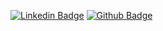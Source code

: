 [![Linkedin Badge](https://img.shields.io/badge/-LinkedIn-blue?style=flat-square&logo=Linkedin&logoColor=white&link=https://www.linkedin.com/in/richard-anderson-rodrigues-dev/)](https://www.linkedin.com/in/richard-anderson-rodrigues-dev/)
[![Github Badge](https://img.shields.io/badge/-Github-000?style=flat-square&logo=Github&logoColor=white&link=https://github.com/Richardeveloper)](https://github.com/Richardeveloper)

